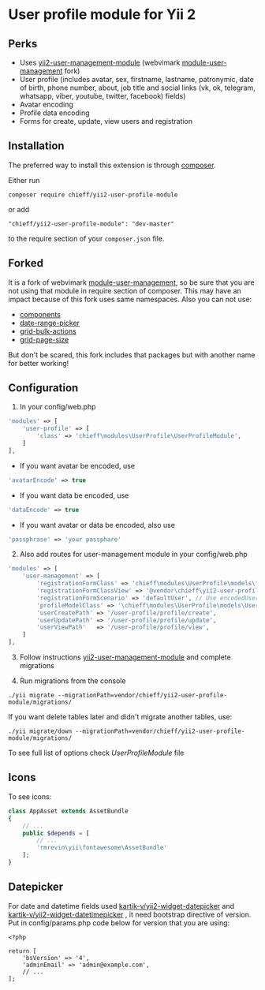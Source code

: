 User profile module for Yii 2
=====

Perks
---

* Uses [yii2-user-management-module](https://github.com/achieffment/yii2-user-management-module) (webvimark [module-user-management](https://github.com/webvimark/user-management) fork)
* User profile (includes avatar, sex, firstname, lastname, patronymic, date of birth, phone number, about, job title and social links (vk, ok, telegram, whatsapp, viber, youtube, twitter, facebook) fields)
* Avatar encoding
* Profile data encoding
* Forms for create, update, view users and registration 


Installation
------------

The preferred way to install this extension is through [composer](http://getcomposer.org/download/).

Either run

```
composer require chieff/yii2-user-profile-module
```

or add

```
"chieff/yii2-user-profile-module": "dev-master"
```

to the require section of your `composer.json` file.

Forked
---
It is a fork of webvimark [module-user-management](https://github.com/webvimark/user-management), so be sure that you are not using that module in require section of composer. This may have an impact because of this fork uses same namespaces. Also you can not use:

* [components](https://github.com/webvimark/components)
* [date-range-picker](https://github.com/webvimark/date-range-picker)
* [grid-bulk-actions](https://github.com/webvimark/grid-bulk-actions)
* [grid-page-size](https://github.com/webvimark/grid-page-size)

But don't be scared, this fork includes that packages but with another name for better working!

Configuration
---

1) In your config/web.php

```php
'modules' => [
    'user-profile' => [
        'class' => 'chieff\modules\UserProfile\UserProfileModule',
    ]
],
```

- If you want avatar be encoded, use
```php
'avatarEncode' => true
```
- If you want data be encoded, use
```php
'dataEncode' => true
```
- If you want avatar or data be encoded, also use
```php
'passphrase' => 'your passphare'
```

2) Also add routes for user-management module in your config/web.php
```php
'modules' => [
    'user-management' => [
        'registrationFormClass' => 'chieff\modules\UserProfile\models\forms\RegistrationForm',
        'registrationFormClassView' => '@vendor\chieff\yii2-user-profile-module\views\auth\registration',
        'registrationFormScenario' => 'defaultUser', // Use encodedUser, if you are using dataEncode
        'profileModelClass' => '\chieff\modules\UserProfile\models\UserProfile',
        'userCreatePath' => '/user-profile/profile/create',
        'userUpdatePath' => '/user-profile/profile/update',
        'userViewPath'   => '/user-profile/profile/view',
    ]
],
```

3) Follow instructions [yii2-user-management-module](https://github.com/achieffment/yii2-user-management-module) and complete migrations

4) Run migrations from the console
```
./yii migrate --migrationPath=vendor/chieff/yii2-user-profile-module/migrations/
```

If you want delete tables later and didn't migrate another tables, use:
```
./yii migrate/down --migrationPath=vendor/chieff/yii2-user-profile-module/migrations/
```



To see full list of options check *UserProfileModule* file

Icons
---

To see icons:
```php
class AppAsset extends AssetBundle
{
	// ...
	public $depends = [
		// ...
		'rmrevin\yii\fontawesome\AssetBundle'
	];
}
```

Datepicker
---

For date and datetime fields used [kartik-v/yii2-widget-datepicker](https://github.com/kartik-v/yii2-widget-datepicker) and [kartik-v/yii2-widget-datetimepicker](kartik-v/yii2-widget-datetimepicker) , it need bootstrap directive of version. Put in config/params.php code below for version that you are using:
```
<?php

return [
    'bsVersion' => '4',
    'adminEmail' => 'admin@example.com',
    // ...
];
```